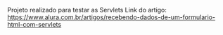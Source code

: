 Projeto realizado para testar as Servlets
Link do artigo: https://www.alura.com.br/artigos/recebendo-dados-de-um-formulario-html-com-servlets